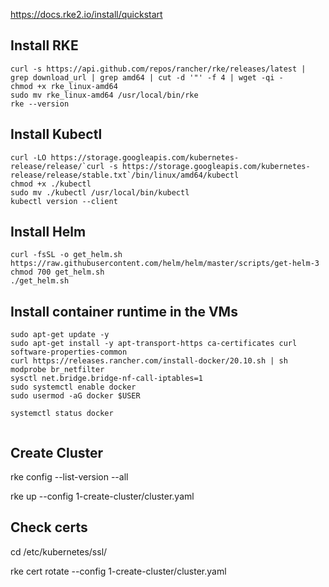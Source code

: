 https://docs.rke2.io/install/quickstart

## Install RKE

```
curl -s https://api.github.com/repos/rancher/rke/releases/latest | grep download_url | grep amd64 | cut -d '"' -f 4 | wget -qi -
chmod +x rke_linux-amd64
sudo mv rke_linux-amd64 /usr/local/bin/rke
rke --version
```

## Install Kubectl

```
curl -LO https://storage.googleapis.com/kubernetes-release/release/`curl -s https://storage.googleapis.com/kubernetes-release/release/stable.txt`/bin/linux/amd64/kubectl
chmod +x ./kubectl
sudo mv ./kubectl /usr/local/bin/kubectl
kubectl version --client
```

## Install Helm

```
curl -fsSL -o get_helm.sh https://raw.githubusercontent.com/helm/helm/master/scripts/get-helm-3
chmod 700 get_helm.sh
./get_helm.sh
```

## Install container runtime in the VMs

```
sudo apt-get update -y
sudo apt-get install -y apt-transport-https ca-certificates curl software-properties-common
curl https://releases.rancher.com/install-docker/20.10.sh | sh
modprobe br_netfilter
sysctl net.bridge.bridge-nf-call-iptables=1
sudo systemctl enable docker
sudo usermod -aG docker $USER

systemctl status docker


```

## Create Cluster

rke config --list-version --all

rke up --config 1-create-cluster/cluster.yaml

## Check certs

cd /etc/kubernetes/ssl/

rke cert rotate --config 1-create-cluster/cluster.yaml

